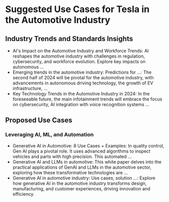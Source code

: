 # Suggested Use Cases for Tesla in the Automotive Industry

## Industry Trends and Standards Insights

- AI's Impact on the Automotive Industry and Workforce Trends: AI reshapes the automotive industry with challenges in regulation, cybersecurity, and workforce evolution. Explore key impacts on autonomous ...
- Emerging trends in the automotive industry: Predictions for ...: The second half of 2024 will be pivotal for the automotive industry, with advancements in autonomous driving technology, the growth of EV infrastructure, ...
- Key Technology Trends in the Automotive Industry in 2024: In the foreseeable future, the main infotainment trends will embrace the focus on cybersecurity, AI integration with voice recognition systems ...

## Proposed Use Cases

### Leveraging AI, ML, and Automation

- Generative AI in Automotive: 8 Use Cases + Examples: In quality control, Gen AI plays a pivotal role. It uses advanced algorithms to inspect vehicles and parts with high precision. This automated ...
- Generative AI and LLMs in automotive: This white paper delves into the practical applications of GenAI and LLMs in the automotive sector, exploring how these transformative technologies are ...
- Generative AI in automotive industry: Use cases, solution ...: Explore how generative AI in the automotive industry transforms design, manufacturing, and customer experiences, driving innovation and efficiency.